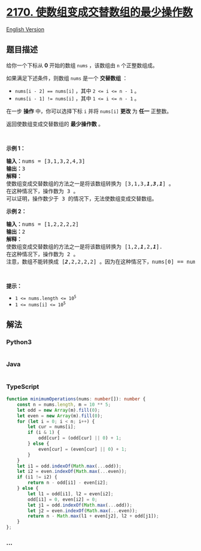 # [2170. 使数组变成交替数组的最少操作数](https://leetcode-cn.com/problems/minimum-operations-to-make-the-array-alternating)

[English Version](/solution/2100-2199/2170.Minimum%20Operations%20to%20Make%20the%20Array%20Alternating/README_EN.md)

## 题目描述

<!-- 这里写题目描述 -->

<p>给你一个下标从 <strong>0</strong> 开始的数组 <code>nums</code> ，该数组由 <code>n</code> 个正整数组成。</p>

<p>如果满足下述条件，则数组 <code>nums</code> 是一个 <strong>交替数组</strong> ：</p>

<ul>
	<li><code>nums[i - 2] == nums[i]</code> ，其中 <code>2 &lt;= i &lt;= n - 1</code> 。</li>
	<li><code>nums[i - 1] != nums[i]</code> ，其中 <code>1 &lt;= i &lt;= n - 1</code> 。</li>
</ul>

<p>在一步 <strong>操作</strong> 中，你可以选择下标 <code>i</code> 并将 <code>nums[i]</code> <strong>更改</strong> 为 <strong>任一</strong> 正整数。</p>

<p>返回使数组变成交替数组的 <strong>最少操作数</strong> 。</p>

<p>&nbsp;</p>

<p><strong>示例 1：</strong></p>

<pre>
<strong>输入：</strong>nums = [3,1,3,2,4,3]
<strong>输出：</strong>3
<strong>解释：</strong>
使数组变成交替数组的方法之一是将该数组转换为 [3,1,3,<em><strong>1</strong></em>,<em><strong>3</strong></em>,<em><strong>1</strong></em>] 。
在这种情况下，操作数为 3 。
可以证明，操作数少于 3 的情况下，无法使数组变成交替数组。</pre>

<p><strong>示例 2：</strong></p>

<pre>
<strong>输入：</strong>nums = [1,2,2,2,2]
<strong>输出：</strong>2
<strong>解释：</strong>
使数组变成交替数组的方法之一是将该数组转换为 [1,2,<em><strong>1</strong></em>,2,<em><strong>1</strong></em>].
在这种情况下，操作数为 2 。
注意，数组不能转换成 [<em><strong>2</strong></em>,2,2,2,2] 。因为在这种情况下，nums[0] == nums[1]，不满足交替数组的条件。
</pre>

<p>&nbsp;</p>

<p><strong>提示：</strong></p>

<ul>
	<li><code>1 &lt;= nums.length &lt;= 10<sup>5</sup></code></li>
	<li><code>1 &lt;= nums[i] &lt;= 10<sup>5</sup></code></li>
</ul>

## 解法

<!-- 这里可写通用的实现逻辑 -->

<!-- tabs:start -->

### **Python3**

<!-- 这里可写当前语言的特殊实现逻辑 -->

```python

```

### **Java**

<!-- 这里可写当前语言的特殊实现逻辑 -->

```java

```

### **TypeScript**

```ts
function minimumOperations(nums: number[]): number {
    const n = nums.length, m = 10 ** 5;
    let odd = new Array(m).fill(0);
    let even = new Array(m).fill(0);
    for (let i = 0; i < n; i++) {
        let cur = nums[i];
        if (i & 1) {
            odd[cur] = (odd[cur] || 0) + 1;
        } else {
            even[cur] = (even[cur] || 0) + 1;
        }
    }
    let i1 = odd.indexOf(Math.max(...odd));
    let i2 = even.indexOf(Math.max(...even));
    if (i1 != i2) {
        return n - odd[i1] - even[i2];
    } else {
        let l1 = odd[i1], l2 = even[i2];
        odd[i1] = 0, even[i2] = 0;
        let j1 = odd.indexOf(Math.max(...odd));
        let j2 = even.indexOf(Math.max(...even));
        return n - Math.max(l1 + even[j2], l2 + odd[j1]);
    }
};
```

### **...**

```

```

<!-- tabs:end -->
